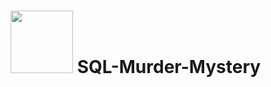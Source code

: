 # <img src = "https://user-images.githubusercontent.com/94797745/146946052-cd0b562f-fcb3-4a7a-8eb7-4cda515a75a4.png" width = "100" height = "100"> SQL-Murder-Mystery
